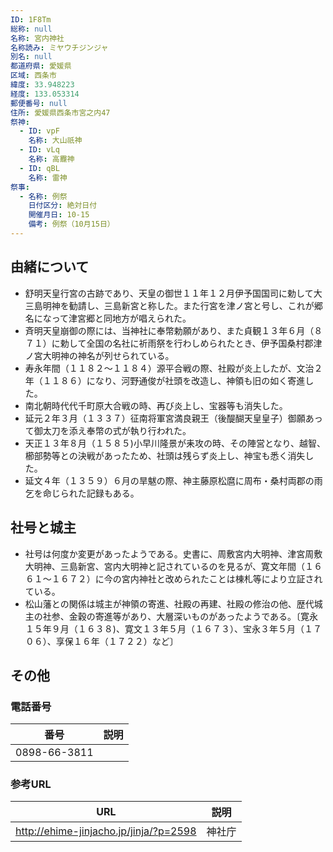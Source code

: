 ```yaml
---
ID: 1F8Tm
総称: null
名称: 宮内神社
名称読み: ミヤウチジンジャ
別名: null
都道府県: 愛媛県
区域: 西条市
緯度: 33.948223
経度: 133.053314
郵便番号: null
住所: 愛媛県西条市宮之内47
祭神:
  - ID: vpF
    名称: 大山祇神
  - ID: vLq
    名称: 高龗神
  - ID: qBL
    名称: 雷神
祭事:
  - 名称: 例祭
    日付区分: 絶対日付
    開催月日: 10-15
    備考: 例祭（10月15日）
---
```


## 由緒について

- 舒明天皇行宮の古跡であり、天皇の御世１１年１２月伊予国国司に勅して大三島明神を勧請し、三島新宮と称した。また行宮を津ノ宮と号し、これが郷名になって津宮郷と同地方が唱えられた。
- 斉明天皇崩御の際には、当神社に奉幣勅願があり、また貞観１３年６月（８７１）に勅して全国の名社に祈雨祭を行わしめられたとき、伊予国桑村郡津ノ宮大明神の神名が列せられている。
- 寿永年間（１１８２～１１８４）源平合戦の際、社殿が炎上したが、文治２年（１１８６）になり、河野通俊が社頭を改造し、神領も旧の如く寄進した。
- 南北朝時代代千町原大合戦の時、再び炎上し、宝器等も消失した。
- 延元２年３月（１３３７）征南将軍宮満良親王（後醍醐天皇皇子）御願あって御太刀を添え奉幣の式が執り行われた。
- 天正１３年８月（１５８５)小早川隆景が耒攻の時、その陣営となり、越智、櫛部勢等との決戦があったため、社頭は残らず炎上し、神宝も悉く消失した。
- 延文４年（１３５９）６月の旱魃の際、神主藤原松麿に周布・桑村両郡の雨乞を命じられた記録もある。

## 社号と城主

- 社号は何度か変更があったようである。史書に、周敷宮内大明神、津宮周敷大明神、三島新宮、宮内大明神と記されているのを見るが、寛文年間（１６６１～１６７２）に今の宮内神社と改められたことは棟札等により立証されている。
- 松山藩との関係は城主が神領の寄進、社殿の再建、社殿の修治の他、歴代城主の社参、金穀の寄進等があり、大層深いものがあったようである。〔寛永１５年９月（１６３８)、寛文１３年５月（１６７３）、宝永３年５月（１７０６）、享保１６年（１７２２）など〕

## その他

### 電話番号

| 番号         | 説明 |
| ------------ | ---- |
| 0898-66-3811 |      |

### 参考URL

| URL                                    | 説明   |
| -------------------------------------- | ------ |
| http://ehime-jinjacho.jp/jinja/?p=2598 | 神社庁 |
